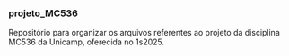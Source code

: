 ### projeto_MC536
Repositório para organizar os arquivos referentes ao projeto da disciplina MC536 da Unicamp, oferecida no 1s2025.
